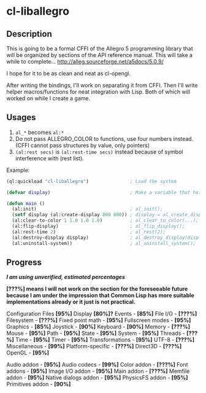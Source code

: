 cl-liballegro
==========
Description
--------------

This is going to be a formal CFFI of the Allegro 5 programming library
that will be organized by sections of the API reference manual. This will take a while to complete...
http://alleg.sourceforge.net/a5docs/5.0.9/

I hope for it to be as clean and neat as cl-opengl.

After writing the bindings, I'll work on separating it from CFFI.
Then I'll write helper macros/functions for neat integration with Lisp. 
Both of which will worked on while I create a game.



Usages
--------------
1. `al_*` becomes `al:*`
2. Do not pass ALLEGRO_COLOR to functions, use four numbers instead. (CFFI cannot pass structures by value, only pointers)
3. `(al:rest secs)` is `(al:rest-time secs)` instead because of symbol interference with (rest list).

Example:
```cl
(ql:quickload "cl-liballegro")               ; Load the system

(defvar display)                             ; Make a variable that holds the ALLEGRO_DISPLAY pointer

(defun main ()
  (al:init)                                  ; al_init();
  (setf display (al:create-display 800 600)) ; display = al_create_display(800, 600);
  (al:clear-to-color 1 1.0 1.0 1.0)          ; al_clear_to_color(...); // Not using an ALLEGRO_COLOR structure
  (al:flip-display)                          ; al_flip_display();
  (al:rest-time 2)                           ; al_rest(2);
  (al:destroy-display display)               ; al_destroy_display(display);
  (al:uninstall-system))                     ; al_uninstall_system();
```
  
Progress
--------------
***I am using unverified, estimated percentages***

**[???%] means I will not work on the section for the foreseeable future because I am under the impression
that Common Lisp has more suitable implementations already or it just is not practical.**

Configuration Files **[95%]**
Display **[80%]?**
Events - **[85%]**
File I/O - **[???%]**
Filesystem - **[???%]**
Fixed point math - **[95%]**
Fullscreen modes - **[95%]**
Graphics - **[85%]**
Joystick - **[90%]**
Keyboard - **[90%]**
Memory - **[???%]**
Mouse - **[95%]**
Path - **[95%]**
State - **[95%]**
System - **[95%]**
Threads - **[???%]**
Time - **[95%]**
Timer - **[95%]**
Transformations - **[95%]**
UTF-8 - **[???%]**
Miscellaneous - **[99%]**
Platform-specific - **[???%]**
Direct3D - **[???%]**
OpenGL - **[95%]**

Audio addon - **[95%]**
Audio codecs - **[99%]**
Color addon - **[???%]**
Font addons - **[95%]**
Image I/O addon - **[95%]**
Main addon - **[???%]**
Memfile addon - **[95%]**
Native dialogs addon - **[95%]**
PhysicsFS addon - **[95%]**
Primitives addon - **[90%]**
